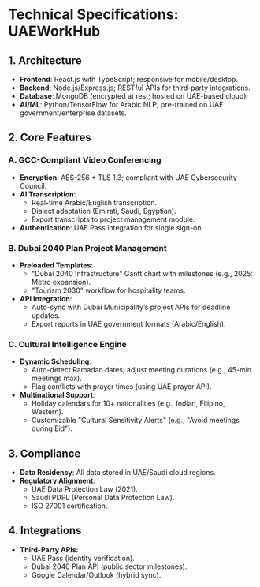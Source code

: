 # Technical Specifications: UAEWorkHub  

## 1. Architecture  
- **Frontend**: React.js with TypeScript; responsive for mobile/desktop.  
- **Backend**: Node.js/Express.js; RESTful APIs for third-party integrations.  
- **Database**: MongoDB (encrypted at rest; hosted on UAE-based cloud).  
- **AI/ML**: Python/TensorFlow for Arabic NLP; pre-trained on UAE government/enterprise datasets.  

## 2. Core Features  
### A. GCC-Compliant Video Conferencing  
- **Encryption**: AES-256 + TLS 1.3; compliant with UAE Cybersecurity Council.  
- **AI Transcription**:  
  - Real-time Arabic/English transcription.  
  - Dialect adaptation (Emirati, Saudi, Egyptian).  
  - Export transcripts to project management module.  
- **Authentication**: UAE Pass integration for single sign-on.  

### B. Dubai 2040 Plan Project Management  
- **Preloaded Templates**:  
  - "Dubai 2040 Infrastructure" Gantt chart with milestones (e.g., 2025: Metro expansion).  
  - "Tourism 2030" workflow for hospitality teams.  
- **API Integration**:  
  - Auto-sync with Dubai Municipality’s project APIs for deadline updates.  
  - Export reports in UAE government formats (Arabic/English).  

### C. Cultural Intelligence Engine  
- **Dynamic Scheduling**:  
  - Auto-detect Ramadan dates; adjust meeting durations (e.g., 45-min meetings max).  
  - Flag conflicts with prayer times (using UAE prayer API).  
- **Multinational Support**:  
  - Holiday calendars for 10+ nationalities (e.g., Indian, Filipino, Western).  
  - Customizable "Cultural Sensitivity Alerts" (e.g., "Avoid meetings during Eid").  

## 3. Compliance  
- **Data Residency**: All data stored in UAE/Saudi cloud regions.  
- **Regulatory Alignment**:  
  - UAE Data Protection Law (2021).  
  - Saudi PDPL (Personal Data Protection Law).  
  - ISO 27001 certification.  

## 4. Integrations  
- **Third-Party APIs**:  
  - UAE Pass (identity verification).  
  - Dubai 2040 Plan API (public sector milestones).  
  - Google Calendar/Outlook (hybrid sync).  